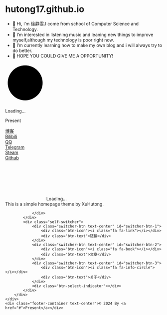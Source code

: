 # hutong17.github.io
- 👋 Hi, I’m 徐静雯.I come from school of Computer Science and Technology.
- 👀 I’m interested in listening music and leaning new things to improve myself,although my technology is poor right now.
- 🌱 I’m currently learning how to make my own blog and i will always try to do better.
- 👀 HOPE YOU COULD GIVE ME A OPPORTUNITY!

<!---
hutong17/hutong17 is a ✨ special ✨ repository because its `README.md` (this file) appears on your GitHub profile.
You can click the Preview link to take a look at your changes.
--->
<!DOCTYPE html>
<html lang="zh">
<head>
    <meta charset="UTF-8">
    <title>Present</title>
    <meta name="keywords" content=""/>
    <meta name="description" content=""/>
    <meta name="renderer" content="webkit">
    <meta http-equiv="X-UA-Compatible" content="IE=edge">
    <meta name="viewport" content="width=device-width, initial-scale=1, maximum-scale=1">
    <link rel="stylesheet" href="static/css/loading.css">
</head>
<body class="locked">
    <div class="self-avatar flex-center">
        <div class="loading-mask fixed-layer no-delay"></div>
        <div class="loading-wrapper">
            <svg class="loading-indicator no-delay" width="128" height="128">
                <g class="circle-rotating">
                    <g class="circle-step">
                        <circle cx="64" cy="64" r="56" class="circle-line"></circle>
                    </g>
                </g>
            </svg>
            <img alt="" src="static/img/avatar.jpg" class="avatar-img no-delay"/>
        </div>
        <div class="loading-text text-center">
            <p class="loading-pre">Loading...</p>
            <p class="avatar-name">Present</p>
            <p class="dokidoki-text"></p>
        </div>
    </div>
    <div class="background-layer fixed-layer"></div>
    <div class="background-filter fixed-layer"></div>
    <div class="content-layer flex-center">
        <div class="content-container">
            <div class="self-wrapper">
                <div class="self-content links-container flex-center text-center">
                    <a href="#" class="link-item">
                        <div class="link-icon"><i class="fa fa-home"></i></div>
                        <div>博客</div>
                    </a>
                    <a href="#" class="link-item">
                        <div class="link-icon"><i class="fa fa-play-circle"></i></div>
                        <div>Bilibili</div>
                    </a>
                    <a href="#" class="link-item">
                        <div class="link-icon"><i class="fa fa-qq"></i></div>
                        <div>QQ</div>
                    </a>
                    <a href="#" class="link-item">
                        <div class="link-icon"><i class="fa fa-telegram"></i></div>
                        <div>Telegram</div>
                    </a>
                    <a href="#" class="link-item">
                        <div class="link-icon"><i class="fa fa-steam"></i></div>
                        <div>Steam</div>
                    </a>
                    <a href="#" class="link-item">
                        <div class="link-icon"><i class="fa fa-github"></i></div>
                        <div>Github</div>
                    </a>
                </div>
                <div class="self-content article-container">
                    <div class="article-content"></div>
                    <div class="article-loading flex-center">
                        <svg style="visibility: hidden" class="loading-indicator" width="128" height="128">
                            <g class="circle-rotating">
                                <g class="circle-step">
                                    <circle cx="64" cy="64" r="56" class="circle-line"></circle>
                                </g>
                            </g>
                        </svg>
                        <span class="text-center">Loading...</span>
                    </div>
                </div>
                <div class="self-content">
                    <div class="info-container">
                        This is a simple homepage theme by XuHutong.
                    </div>

                </div>
            </div>
            <div class="self-switcher">
                <div class="switcher-btn text-center" id="switcher-btn-1">
                    <div class="btn-icon"><i class="fa fa-link"></i></div>
                    <div class="btn-text">链接</div>
                </div>
                <div class="switcher-btn text-center" id="switcher-btn-2">
                    <div class="btn-icon"><i class="fa fa-book"></i></div>
                    <div class="btn-text">文章</div>
                </div>
                <div class="switcher-btn text-center" id="switcher-btn-3">
                    <div class="btn-icon"><i class="fa fa-info-circle"></i></div>
                    <div class="btn-text">关于</div>
                </div>
                <div class="btn-select-indicator"></div>
            </div>
        </div>
    </div>
    <div class="footer-container text-center">© 2024 By <a href="#">Present</a></div>
</body>

<link rel="stylesheet" href="static/css/main.css">
<link rel="stylesheet" href="https://fastly.jsdelivr.net/gh/ClassicOldSong/typinyin.js@0.1.3/typinyin.css">
<link href="https://cdn.bootcss.com/font-awesome/4.7.0/css/font-awesome.min.css" rel="stylesheet" type="text/css">
<link rel="stylesheet" href="https://fonts.googleapis.com/css?family=Google+Sans" media="none" onload="this.media='all'">
<script src="https://fastly.jsdelivr.net/gh/ClassicOldSong/typinyin.js@master/typinyin.min.js"></script>
<script src="static/js/main.js"></script>
<script>
    (function () {
        var feedType = "json";
        var feedPath = "feed.php";
        var bgArr = [{
            "url": "static/img/background-1.jpg",
            "thumb": "static/img/background-1-thumb.jpg"
        }, {
            "url": "static/img/background-2.jpg",
            "thumb": "static/img/background-2-thumb.jpg"
        }];
        var senArr = [
            {
                ch: ["This is an example."],
                py: ["This is an example."],
            }, {
                ch: ["这是", "一个", "示例", "."],
                py: ["zhe'shi", "yi'ge", "shi'li", "."],
            }
        ];

        Init(feedType, feedPath, bgArr, senArr);
    })();
</script>
<style>

</style>
</html>
